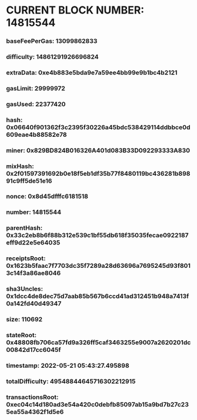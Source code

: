 # CURRENT BLOCK NUMBER: 14815544

### baseFeePerGas: 13099862833
### difficulty: 14861291926696824
### extraData: 0xe4b883e5bda9e7a59ee4bb99e9b1bc4b2121
### gasLimit: 29999972
### gasUsed: 22377420
### hash: 0x06640f901362f3c2395f30226a45bdc538429114ddbbce0d609eae4b88582e78
### miner: 0x829BD824B016326A401d083B33D092293333A830
### mixHash: 0x2f01597391692b0e18f5eb1df35b77f8480119bc436281b89891c9ff5de51e16
### nonce: 0x8d45dfffc6181518
### number: 14815544
### parentHash: 0x33c2eb8b6f88b312e539c1bf55db618f35035fecae0922187eff9d22e5e64035
### receiptsRoot: 0x1623b5faac7f7703dc35f7289a28d63696a7695245d93f8013c14f3a86ae8046
### sha3Uncles: 0x1dcc4de8dec75d7aab85b567b6ccd41ad312451b948a7413f0a142fd40d49347
### size: 110692
### stateRoot: 0x48808fb706ca57fd9a326ff5caf3463255e9007a2620201dc00842d17cc6045f
### timestamp: 2022-05-21 05:43:27.495898
### totalDifficulty: 49548844645716302212915
### transactionsRoot: 0xec04c14d180ad3e54a420c0debfb85097ab15a9bd7b27c235ea55a4362f1d5e6
